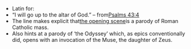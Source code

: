 - Latin for:
- “I will go up to the altar of God.” – from[Psalms 43:4](https://genius.com/4603832)
- The line makes explicit that[the opening scene](https://genius.com/1685453)is a parody of Roman Catholic mass.
- Also hints at a parody of ‘the Odyssey’ which, as epics conventionally did, opens with an invocation of the Muse, the daughter of Zeus.